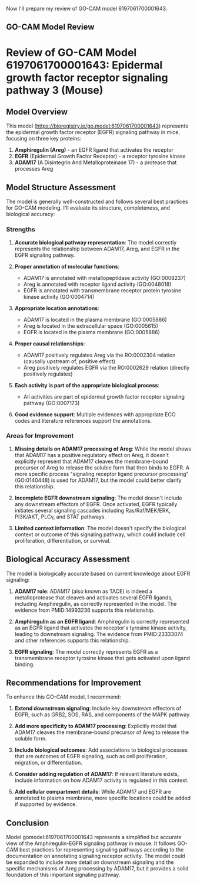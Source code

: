 Now I'll prepare my review of GO-CAM model 6197061700001643.

## GO-CAM Model Review

# Review of GO-CAM Model 6197061700001643: Epidermal growth factor receptor signaling pathway 3 (Mouse)

## Model Overview

This model (https://bioregistry.io/go.model:6197061700001643) represents the epidermal growth factor receptor (EGFR) signaling pathway in mice, focusing on three key proteins:

1. **Amphiregulin (Areg)** - an EGFR ligand that activates the receptor
2. **EGFR** (Epidermal Growth Factor Receptor) - a receptor tyrosine kinase
3. **ADAM17** (A Disintegrin And Metalloproteinase 17) - a protease that processes Areg

## Model Structure Assessment

The model is generally well-constructed and follows several best practices for GO-CAM modeling. I'll evaluate its structure, completeness, and biological accuracy:

### Strengths

1. **Accurate biological pathway representation**: The model correctly represents the relationship between ADAM17, Areg, and EGFR in the EGFR signaling pathway.

2. **Proper annotation of molecular functions**: 
   - ADAM17 is annotated with metallopeptidase activity (GO:0008237)
   - Areg is annotated with receptor ligand activity (GO:0048018)
   - EGFR is annotated with transmembrane receptor protein tyrosine kinase activity (GO:0004714)

3. **Appropriate location annotations**:
   - ADAM17 is located in the plasma membrane (GO:0005886)
   - Areg is located in the extracellular space (GO:0005615)
   - EGFR is located in the plasma membrane (GO:0005886)

4. **Proper causal relationships**:
   - ADAM17 positively regulates Areg via the RO:0002304 relation (causally upstream of, positive effect)
   - Areg positively regulates EGFR via the RO:0002629 relation (directly positively regulates)

5. **Each activity is part of the appropriate biological process**:
   - All activities are part of epidermal growth factor receptor signaling pathway (GO:0007173)

6. **Good evidence support**: Multiple evidences with appropriate ECO codes and literature references support the annotations.

### Areas for Improvement

1. **Missing details on ADAM17 processing of Areg**: While the model shows that ADAM17 has a positive regulatory effect on Areg, it doesn't explicitly represent that ADAM17 cleaves the membrane-bound precursor of Areg to release the soluble form that then binds to EGFR. A more specific process "signaling receptor ligand precursor processing" (GO:0140448) is used for ADAM17, but the model could better clarify this relationship.

2. **Incomplete EGFR downstream signaling**: The model doesn't include any downstream effectors of EGFR. Once activated, EGFR typically initiates several signaling cascades including Ras/Raf/MEK/ERK, PI3K/AKT, PLCγ, and STAT pathways.

3. **Limited context information**: The model doesn't specify the biological context or outcome of this signaling pathway, which could include cell proliferation, differentiation, or survival.

## Biological Accuracy Assessment

The model is biologically accurate based on current knowledge about EGFR signaling:

1. **ADAM17 role**: ADAM17 (also known as TACE) is indeed a metalloprotease that cleaves and activates several EGFR ligands, including Amphiregulin, as correctly represented in the model. The evidence from PMID:14993236 supports this relationship.

2. **Amphiregulin as an EGFR ligand**: Amphiregulin is correctly represented as an EGFR ligand that activates the receptor's tyrosine kinase activity, leading to downstream signaling. The evidence from PMID:23333074 and other references supports this relationship.

3. **EGFR signaling**: The model correctly represents EGFR as a transmembrane receptor tyrosine kinase that gets activated upon ligand binding.

## Recommendations for Improvement

To enhance this GO-CAM model, I recommend:

1. **Extend downstream signaling**: Include key downstream effectors of EGFR, such as GRB2, SOS, RAS, and components of the MAPK pathway.

2. **Add more specificity to ADAM17 processing**: Explicitly model that ADAM17 cleaves the membrane-bound precursor of Areg to release the soluble form.

3. **Include biological outcomes**: Add associations to biological processes that are outcomes of EGFR signaling, such as cell proliferation, migration, or differentiation.

4. **Consider adding regulation of ADAM17**: If relevant literature exists, include information on how ADAM17 activity is regulated in this context.

5. **Add cellular compartment details**: While ADAM17 and EGFR are annotated to plasma membrane, more specific locations could be added if supported by evidence.

## Conclusion

Model gomodel:6197061700001643 represents a simplified but accurate view of the Amphiregulin-EGFR signaling pathway in mouse. It follows GO-CAM best practices for representing signaling pathways according to the documentation on annotating signaling receptor activity. The model could be expanded to include more detail on downstream signaling and the specific mechanisms of Areg processing by ADAM17, but it provides a solid foundation of this important signaling pathway.